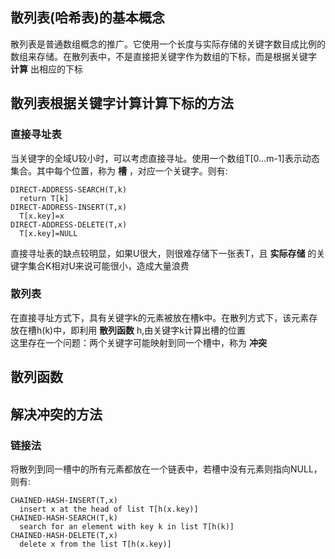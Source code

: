## 散列表(哈希表)的基本概念
散列表是普通数组概念的推广。它使用一个长度与实际存储的关键字数目成比例的数组来存储。在散列表中，不是直接把关键字作为数组的下标，而是根据关键字 __计算__ 出相应的下标
## 散列表根据关键字计算计算下标的方法
### 直接寻址表
当关键字的全域U较小时，可以考虑直接寻址。使用一个数组T[0...m-1]表示动态集合。其中每个位置，称为 __槽__ ，对应一个关键字。则有:  
```
DIRECT-ADDRESS-SEARCH(T,k)
  return T[k]
DIRECT-ADDRESS-INSERT(T,x)
  T[x.key]=x
DIRECT-ADDRESS-DELETE(T,x)
  T[x.key]=NULL
```
直接寻址表的缺点较明显，如果U很大，则很难存储下一张表T，且 __实际存储__ 的关键字集合K相对U来说可能很小，造成大量浪费
### 散列表
在直接寻址方式下，具有关键字k的元素被放在槽k中。在散列方式下，该元素存放在槽h(k)中，即利用 __散列函数__ h,由关键字k计算出槽的位置  
这里存在一个问题：两个关键字可能映射到同一个槽中，称为 __冲突__   
## 散列函数

## 解决冲突的方法
### 链接法
将散列到同一槽中的所有元素都放在一个链表中，若槽中没有元素则指向NULL，则有:
```
CHAINED-HASH-INSERT(T,x)
  insert x at the head of list T[h(x.key)]
CHAINED-HASH-SEARCH(T,k)
  search for an element with key k in list T[h(k)]
CHAINED-HASH-DELETE(T,x)
  delete x from the list T[h(x.key)]
```

